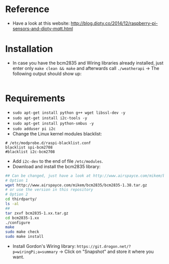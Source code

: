 
# Reference
- Have a look at this website: http://blog.dioty.co/2014/12/raspberry-pi-sensors-and-dioty-mqtt.html

# Installation
- In case you have the bcm2835 and Wiring libraries already installed, just enter only `make clean && make` and afterwards call `./weatherapi` -> The following output should show up:
```bash

```

# Requirements
- `sudo apt-get install python g++ wget libssl-dev -y`
- `sudo apt-get install i2c-tools -y`
- `sudo apt-get install python-smbus -y`
- `sudo adduser pi i2c`
- Change the Linux kernel modules blacklist:
```
# /etc/modprobe.d/raspi-blacklist.conf
blacklist spi-bcm2708
#blacklist i2c-bcm2708
```
- Add `i2c-dev` to the end of file `/etc/modules`.
- Download and install the bcm2835 library:
```bash
## Can be changed, just have a look at http://www.airspayce.com/mikem/bcm2835/
# Option 1
wget http://www.airspayce.com/mikem/bcm2835/bcm2835-1.38.tar.gz
# or use the version in this repository
# Option 2
cd thirdparty/
ls -al
##
tar zxvf bcm2835-1.xx.tar.gz
cd bcm2835-1.xx
./configure
make
sudo make check
sudo make install
```
- Install Gordon's Wiring library: `https://git.drogon.net/?p=wiringPi;a=summary` -> Click on "Snapshot" and store it where you want.

